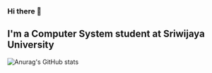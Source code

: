 ### Hi there 👋

## I'm a Computer System student at Sriwijaya University

![Anurag's GitHub stats](https://github-readme-stats.vercel.app/api?username=wicaksonoindra&show_icons=true&theme=radical)

